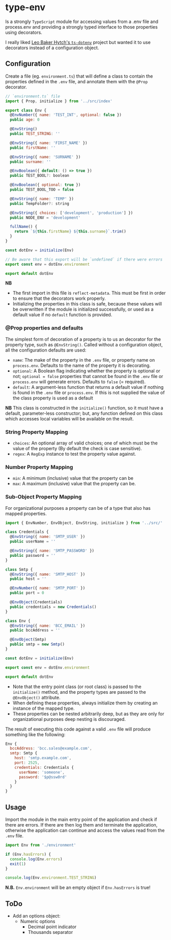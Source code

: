 # type-env

Is a strongly `TypeScript` module for accessing values from a .env file and process.env and providing a strongly typed
interface to those properties using decorators.

I really liked [Leo Baker Hytch's `ts-dotenv`](https://github.com/LeoBakerHytch/ts-dotenv) project but wanted it to use
decorators instead of a configuration object.

## Configuration

Create a file (eg. `environment.ts`) that will define a class to contain the properties defined in the `.env` file, and
annotate them with the `@Prop` decorator.

```js
// `environment.ts` file
import { Prop, initialize } from '../src/index'

export class Env {
  @EnvNumber({ name: 'TEST_INT', optional: false })
  public age: 0

  @EnvString()
  public TEST_STRING: ''

  @EnvString({ name: 'FIRST_NAME' })
  public firstName: ''

  @EnvString({ name: 'SURNAME' })
  public surname: ''

  @EnvBoolean({ default: () => true })
  public TEST_BOOL?: boolean

  @EnvBoolean({ optional: true })
  public TEST_BOOL_TOO = false

  @EnvString({ name: 'TEMP' })
  public TempFolder?: string

  @EnvString({ choices: ['development', 'production'] })
  public NODE_ENV = 'development'

  fullName() {
    return `${this.firstName} ${this.surname}`.trim()
  }
}

const dotEnv = initialize(Env)

// Be aware that this export will be `undefined` if there were errors
export const env = dotEnv.environment

export default dotEnv
```

**NB**

- The first import in this file is `reflect-metadata`. This must be first in order to ensure that the decorators work
  properly.
- Initializing the properties in this class is safe, because these values will be overwritten if the module is
  initialized successfully, or used as a default value if no `default` function is provided.

### @Prop properties and defaults

The simplest form of decoration of a property is to us an decorator for the property type, such as `@EnvString()`.
Called without a configuration object, all the configuration defaults are used:

- `name`: The make of the property in the `.env` file, or property name on `process.env`. Defaults to the name of the
  property it is decorating.
- `optional`: A Boolean flag indicating whether the property is optional or not; `optional = false` properties that
  cannot be found in the `.env` file or `process.env` will generate errors. Defaults to `false` (= required).
- `default`: A argument-less function that returns a default value if nothing is found in the `.env` file or
  `process.env`. If this is not supplied the value of the class property is used as a default

**NB** This class is constructed in the `initialize()` function, so it must have a default, parameter-less constructor;
but, any function defined on this class which accesses local variables will be available on the result.

### String Property Mapping

- `choices`: An optional array of valid choices; one of which must be the value of the property (By default the check is
  case sensitive).
- `regex`: A `RegExp` instance to test the property value against.

### Number Property Mapping

- `min`: A minimum (inclusive) value that the property can be
- `max`: A maximum (inclusive) value that the property can be.

### Sub-Object Property Mapping

For organizational purposes a property can be of a type that also has mapped properties.

```js
import { EnvNumber, EnvObject, EnvString, initialize } from '../src/'

class Credentials {
  @EnvString({ name: 'SMTP_USER' })
  public userName = ''

  @EnvString({ name: 'SMTP_PASSWORD' })
  public password = ''
}

class Smtp {
  @EnvString({ name: 'SMTP_HOST' })
  public host = ''

  @EnvNumber({ name: 'SMTP_PORT' })
  public port = 0

  @EnvObject(Credentials)
  public credentials = new Credentials()
}

class Env {
  @EnvString({ name: 'BCC_EMAIL' })
  public bccAddress = ''

  @EnvObject(Smtp)
  public smtp = new Smtp()
}

const dotEnv = initialize(Env)

export const env = dotEnv.environment

export default dotEnv

```

- Note that the entry point class (or root class) is passed to the `initialize()` method, and the property types are
  passed to the `@EnvObject()` attribute.
- When defining these properties, always initialize them by creating an instance of the mapped type.
- These properties can be nested arbitrarily deep, but as they are only for organizational purposes deep nesting is
  discouraged.

The result of executing this code against a valid `.env` file will produce something like the following:

```js
Env {
  bccAddress: 'bcc.sales@example.com',
  smtp: Smtp {
    host: 'smtp.example.com',
    port: 2525,
    credentials: Credentials {
      userName: 'someone',
      password: '$p@ssw0rd'
    }
  }
}
```

## Usage

Import the module in the main entry point of the application and check if there are errors. If there are then log them
and terminate the application, otherwise the application can continue and access the values read from the `.env` file.

```js
import Env from './environment'

if (Env.hasErrors) {
  console.log(Env.errors)
  exit(1)
}

console.log(Env.environment.TEST_STRING)
```

**N.B.** `Env.environment` will be an empty object if `Env.hasErrors` is true!

## ToDo

- Add an options object:
  - Numeric options
    - Decimal point indicator
    - Thousands separator
